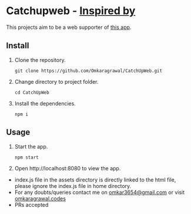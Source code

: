 # Catchupweb - [Inspired by](https://github.com/ZacSweers/CatchUp)

This projects aim to be a web supporter of [this app](https://github.com/ZacSweers/CatchUp).

## Install

1. Clone the repository.
    ```
    git clone https://github.com/Omkaragrawal/CatchUpWeb.git
    ```

2. Change directory to project folder.
    ```
    cd CatchUpWeb
    ```

3. Install the dependencies.
    ```
    npm i
    ```

## Usage

1. Start the app.

    ```
    npm start
    ```

2. Open http://localhost:8080 to view the app.


- index.js file in the assets directory is directly linked to the html file, please ignore the index.js file in home directory.
- For any doubts/queries contact me on omkar3654@gmail.com or visit [omkaragrawal.codes](https://omkaragrawal.codes)
- PRs accepted
